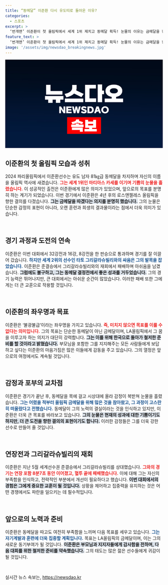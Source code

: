 ```yaml
---
title: “동메달” 이준환 다시 유도띠로 돌아온 이유?
categories:
  - 스포츠
excerpt: >
  ‘번개맨’ 이준환이 첫 올림픽에서 세계 1위 제치고 동메달 획득! 눈물의 이유는 금메달을 향한 강한 열망과 아쉬움. 4년 후 LA에서의 재도전에 대한 다짐을 함께 확인하세요!
feature_text: >
  ‘번개맨’ 이준환이 첫 올림픽에서 세계 1위 제치고 동메달 획득! 눈물의 이유는 금메달을 향한 강한 열망과 아쉬움. 4년 후 LA에서의 재도전에 대한 다짐을 함께 확인하세요!
image: '/assets/img/newsdao_breakingnews.jpg'
---
```


<p><img src="/assets/img/newsdao_breakingnews.jpg" alt="firstkoreanews 속보" /></p>

<h2 data-ke-size="size26">이준환의 첫 올림픽 모습과 성취</h2>

<p data-ke-size="size16">2024 파리올림픽에서 이준환선수는 유도 남자 81㎏급 동메달을 차지하며 자신의 이름을 올림픽 역사에 새겼습니다. <b><span style="color: #ee2323;">그는 세계 1위인 마티아스 카세를 이기며 기쁨의 눈물을 흘렸습니다.</span></b> 이 성공적인 출전은 이준환에게 많은 의미가 있었으며, 앞으로의 목표를 분명히 하는 계기가 되었습니다. 이번 경기에서 이준환은 4년 후의 로스앤젤레스 올림픽을 향한 결의를 다졌습니다. <b><span style="background-color: #21538527;">그는 금메달을 따겠다는 의지를 분명히 했습니다.</span></b> 그의 눈물은 단순한 감정의 표현이 아니라, 오랜 훈련과 희생의 결과물이라는 점에서 더욱 의미가 있습니다.</p>

<p data-ke-size="size16">&nbsp;</p>

<h2 data-ke-size="size26">경기 과정과 도전의 연속</h2>

<p data-ke-size="size16">이준환은 이번 대회에서 32강전과 16강, 8강전을 한 판승으로 통과하며 경기를 잘 이끌어 갔습니다. <b><span style="color: #1a5490;">하지만 세계 2위의 선수인 타토 그리갈라슈빌리와의 싸움은 그의 발목을 잡았습니다.</span></b> 이준환은 준결승에서 그리갈라슈빌리와의 재회에서 패배하며 아쉬움을 남겼습니다. <b><span style="background-color: #21538527;">그럼에도 불구하고, 그는 동메달 결정전에서 좋은 성과를 거두었습니다.</span></b> 그의 경기 능력은 뛰어나지만, 큰 대회에서는 아쉬운 순간이 많았습니다. 이러한 패배 또한 그에게는 더 큰 교훈으로 작용할 것입니다.</p>

<p data-ke-size="size16">&nbsp;</p>

<h2 data-ke-size="size26">이준환의 좌우명과 목표</h2>

<p data-ke-size="size16">이준환은 ‘불광불급’이라는 좌우명을 가지고 있습니다. <b><span style="color: #ee2323;">즉, 미치지 않으면 목표를 이룰 수 없다는 의미입니다.</span></b> 그의 목표는 단순한 동메달이 아닌 금메달이며, LA올림픽에서 그 꿈을 이루고자 하는 의지가 대단히 강력합니다. <b><span style="background-color: #21538527;">그는 이를 위해 한국으로 돌아가 철저한 준비를 할 것이라고 밝혔습니다.</span></b> 부모님을 포함한 그를 지지해주는 모든 사람들에게 보답하고 싶다는 이준환의 마음가짐은 많은 이들에게 감동을 주고 있습니다. 그의 열정은 앞으로의 여정에서도 계속될 것입니다.</p>

<p data-ke-size="size16">&nbsp;</p>

<h2 data-ke-size="size26">감정과 포부의 교차점</h2>

<p data-ke-size="size16">이준환은 경기가 끝난 후, 동메달을 목에 걸고 시상대에 올라 감정이 복받쳐 눈물을 흘렸습니다. <b><span style="color: #1a5490;">그는 어렸을 적부터 올림픽 금메달을 위해 많은 것을 참아왔고, 그 과정이 고스란히 떠올랐다고 전했습니다.</span></b> 동메달이 그의 노력의 결실이라는 것을 인식하고 있지만, 이준환은 더욱 큰 목표를 바라보고 있습니다. <b><span style="background-color: #21538527;">그의 눈물은 현재의 성과에 대한 기쁨이기도 하지만, 더 큰 도전을 향한 결의의 표현이기도 합니다.</span></b> 이러한 감정들은 그를 더욱 강한 선수로 만들어 줄 것입니다.</p>

<p data-ke-size="size16">&nbsp;</p>

<h2 data-ke-size="size26">연장전과 그리갈라슈빌리의 재회</h2>

<p data-ke-size="size16">이준환은 지난 5월 세계선수권 준결승에서 그리갈라슈빌리를 상대했습니다. <b><span style="color: #ee2323;">그와의 경기는 연장 포함 8분7초 동안 이어졌고, 혈투 끝에 패배했습니다.</span></b> 이에 대해 그는 자신의 부족함을 인식하고, 전략적인 부분에서 개선이 필요하다고 했습니다. <b><span style="background-color: #21538527;">이번 대회에서의 경험은 그에게 중요한 교훈이 될 것입니다.</span></b> 상황을 제어하고 집중력을 유지하는 것은 어떤 경쟁에서도 파란을 일으키는 데 필수적입니다.</p>

<p data-ke-size="size16">&nbsp;</p>

<h2 data-ke-size="size26">앞으로의 노력과 준비</h2>

<p data-ke-size="size16">이준환은 동메달을 따고도 여전히 부족함을 느끼며 다음 목표를 세우고 있습니다. <b><span style="color: #1a5490;">그는 자기계발과 훈련에 더욱 집중할 계획입니다.</span></b> 목표는 LA올림픽의 금메달이며, 이는 그의 새로운 동기부여가 될 것입니다. <b><span style="background-color: #21538527;">이준환은 부모님과 지지자들에게 감사함을 전하며, 다음 대회를 위한 철저한 준비를 약속했습니다.</span></b> 그의 태도는 많은 젊은 선수들에게 귀감이 될 것입니다.</p>

<p data-ke-size="size16">&nbsp;</p>
실시간 뉴스 속보는, <a href="https://newsdao.kr" rel="dofollow">https://newsdao.kr</a>


